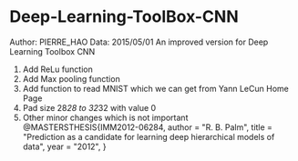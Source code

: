 # Deep-Learning-ToolBox-CNN
Author: PIERRE_HAO
Data: 2015/05/01
An improved version for Deep Learning Toolbox CNN 
1. Add ReLu function
2. Add Max pooling function
3. Add function to read MNIST which we can get from Yann LeCun Home Page
4. Pad size 28*28 to 32*32 with value 0
5. Other minor changes which is not important
@MASTERSTHESIS\{IMM2012-06284,
    author       = "R. B. Palm",
    title        = "Prediction as a candidate for learning deep hierarchical models of data",
    year         = "2012",
}
